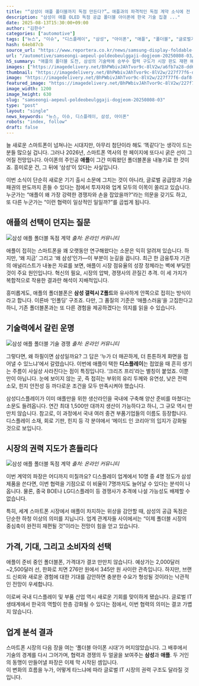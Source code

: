 ```yaml
---
title: "“삼성이 애플 폴더블까지 독점 만든다?”… 애플과의 파격적인 독점 계약 소식에 전 세계 ‘발칵’"
description: "삼성이 애플 OLED 독점 공급 폴더블 아이폰에 한국 기술 집결 ..."
date: 2025-08-13T15:30:00+09:00
author: "김한수"
categories: ["automotive"]
tags: ["뉴스", "이슈", "디스플레이", "삼성", "아이폰", "애플", "폴더블", "글로벌기술패권", "산업지형재편"]
hash: 64eb87cb
source_url: "https://www.reportera.co.kr/news/samsung-display-foldable-iphone/"
url: "/automotive/samseongi-aepeul-poldeobeulggaji-dogjeom-20250808-03/"
h5_summary: "애플의 폴더블 도전, 삼성의 기술력에 승부수 협력 구도가 시장 판도 재편 예고"
images: ["https://imagedelivery.net/BhPWbivJAhTvor9c-8lV2w/a6fb7a28-dd64-450b-6402-2e0846192300/public", "https://imagedelivery.net/BhPWbivJAhTvor9c-8lV2w/52a452d8-abc7-4adc-673b-991ac654fb00/public", "https://imagedelivery.net/BhPWbivJAhTvor9c-8lV2w/227f77f6-daf8-4710-53ab-cfa891a6f800/public", "https://imagedelivery.net/BhPWbivJAhTvor9c-8lV2w/a8794c93-31dd-4bce-257c-b1df0ea43100/public"]
thumbnail: "https://imagedelivery.net/BhPWbivJAhTvor9c-8lV2w/227f77f6-daf8-4710-53ab-cfa891a6f800/public"
image: "https://imagedelivery.net/BhPWbivJAhTvor9c-8lV2w/227f77f6-daf8-4710-53ab-cfa891a6f800/public"
featured_image: "https://imagedelivery.net/BhPWbivJAhTvor9c-8lV2w/227f77f6-daf8-4710-53ab-cfa891a6f800/public"
image_width: 1200
image_height: 630
slug: "samseongi-aepeul-poldeobeulggaji-dogjeom-20250808-03"
type: "post"
layout: "single"
news_keywords: "뉴스, 이슈, 디스플레이, 삼성, 아이폰"
robots: "index, follow"
draft: false
---
```


늘 새로운 스마트폰이 넘쳐나는 시대지만, 아무리 첨단이라 해도 ‘똑같다’는 생각이 드는 분들 많으실 겁니다. 그러나 2026년, 스마트폰 역사의 한 페이지에 또다시 굵은 선이 그어질 전망입니다. 아이폰의 주인공 **애플**이 그간 미뤄왔던 폴더블폰을 내놓기로 한 것이죠. 흥미로운 건, 그 뒤에 ‘삼성’이 있다는 사실입니다.

이번 소식이 단순히 새로운 기기 출시 소문에 그치는 것이 아니라, 글로벌 공급망과 기술 패권의 판도까지 흔들 수 있다는 점에서 투자자와 업계 모두의 이목이 쏠리고 있습니다. 누군가는 “애플이 왜 가장 강력한 경쟁자와 손을 잡았을까?”라는 의문을 갖기도 하고, 또 다른 누군가는 “이런 협력이 일상적인 일일까?”를 곱씹게 됩니다.

## 애플의 선택이 던지는 질문

![삼성 애플 폴더블 독점 계약](https://imagedelivery.net/BhPWbivJAhTvor9c-8lV2w/a8794c93-31dd-4bce-257c-b1df0ea43100/public)
*출처: 온라인 커뮤니티*


애플이 접히는 스마트폰을 꽤 오랫동안 연구해왔다는 소문은 익히 알려져 있습니다. 하지만, ‘왜 지금’ 그리고 ‘왜 삼성’인가—이 부분이 눈길을 끕니다. 최근 한 금융투자 기관의 애널리스트가 내놓은 자료를 보면, 애플이 시장 점유율의 성장 정체라는 벽에 부딪힌 것이 주요 원인입니다. 혁신의 필요, 시장의 압박, 경쟁사의 끈질긴 추격. 이 세 가지가 복합적으로 작용한 결과란 해석이 지배적입니다.

흥미롭게도, 애플의 폴더블폰은 **삼성 갤럭시 Z폴드**와 유사하게 안쪽으로 접히는 방식이라고 합니다. 이른바 ‘인폴딩’ 구조죠. 다만, 그 품질의 기준은 ‘애플스러움’을 고집한다고 하니, 기존 폴더블폰과는 또 다른 경험을 제공하겠다는 의지를 읽을 수 있습니다.

## 기술력에서 갈린 운명

![삼성 애플 폴더블 기술 경쟁](https://imagedelivery.net/BhPWbivJAhTvor9c-8lV2w/52a452d8-abc7-4adc-673b-991ac654fb00/public)
*출처: 온라인 커뮤니티*


그렇다면, 왜 하필이면 삼성일까요? 그 답은 ‘누가 더 매끈하게, 더 튼튼하게 화면을 접어낼 수 있느냐’에서 갈렸습니다. 이번에 애플이 택한 **디스플레이**는 접었을 때 흔히 생기는 주름이 사실상 사라진다는 점이 특징입니다. ‘크리즈 프리’라는 별칭이 붙었죠. 이뿐만이 아닙니다. 눈에 보이지 않는 곳, 즉 접히는 부위의 유리 두께와 유연성, 낮은 전력 소모, 힌지 안전성 등 까다로운 조건을 모두 만족시켜야 했습니다.

삼성디스플레이가 이미 애플만을 위한 생산라인을 국내에 구축해 양산 준비를 마쳤다는 소문도 들려옵니다. 연간 최대 1,500만 대까지 생산이 가능하다고 하니, 그 규모 역시 만만치 않습니다. 참고로, 이 과정에서 국내 여러 중견 부품기업들의 이름도 등장합니다. 디스플레이 소재, 회로 기판, 힌지 등 각 분야에서 ‘메이드 인 코리아’의 입지가 강화될 것으로 보입니다.

## 시장의 권력 지도가 흔들리다

![삼성 애플 폴더블 독점 계약](https://imagedelivery.net/BhPWbivJAhTvor9c-8lV2w/a6fb7a28-dd64-450b-6402-2e0846192300/public)
*출처: 온라인 커뮤니티*


이번 계약의 파장은 어디까지 미칠까요? 디스플레이 업계에서 10명 중 4명 정도가 삼성 제품을 쓴다면, 이번 협력을 기점으로 이 비율이 7명까지도 늘어날 수 있다는 분석이 나옵니다. 물론, 중국 BOE나 LG디스플레이 등 경쟁사가 추격에 나설 가능성도 배제할 수 없습니다.

특히, 세계 스마트폰 시장에서 애플이 차지하는 위상을 감안할 때, 삼성의 공급 독점은 단순한 하청 이상의 의미를 지닙니다. 업계 관계자들 사이에서는 “이제 폴더블 시장의 중심축이 완전히 재편될 것”이라는 전망이 힘을 얻고 있습니다.

## 가격, 기대, 그리고 소비자의 선택

애플이 준비 중인 폴더블폰, 가격대가 결코 만만치 않습니다. 예상가는 2,000달러~2,500달러 선, 한화로 치면 276만 원에서 345만 원 사이란 관측입니다. 하지만, 브랜드 신뢰와 새로운 경험에 대한 기대를 감안하면 충분한 수요가 형성될 것이라는 낙관적인 전망이 우세합니다.

이로써 국내 디스플레이 및 부품 산업 역시 새로운 기회를 맞이하게 됐습니다. 글로벌 IT 생태계에서 한국의 역할이 한층 강화될 수 있다는 점에서, 이번 협력의 의미는 결코 가볍지 않습니다.

## 업계 분석 결과

스마트폰 시장의 다음 장을 여는 ‘폴더블 아이폰 시대’가 머지않았습니다. 그 배후에서 기술의 경계를 다시 그어가며, 협력과 경쟁의 두 얼굴을 보여주는 **삼성**과 **애플**. 두 거인의 동맹이 만들어낼 파장은 이제 막 시작된 셈입니다.  
이 변화의 흐름을 누가, 어떻게 타느냐에 따라 글로벌 IT 시장의 권력 구조도 달라질 것입니다.
